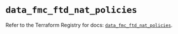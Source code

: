 # `data_fmc_ftd_nat_policies`

Refer to the Terraform Registry for docs: [`data_fmc_ftd_nat_policies`](https://registry.terraform.io/providers/ciscodevnet/fmc/1.5.2/docs/data-sources/ftd_nat_policies).
